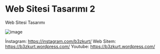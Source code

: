 # Web Sitesi Tasarımı 2
Web Sitesi Tasarımı

![image](https://user-images.githubusercontent.com/68972804/122123730-02c63780-ce37-11eb-9752-652f30717ea1.png)

İnstagram: https://instagram.com/b3zkurt/
Web Sitem: https://b3zkurt.wordpress.com/
Youtube: https://b3zkurt.wordpress.com/


